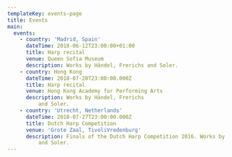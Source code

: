```yaml
---
templateKey: events-page
title: Events
main:
  events:
    - country: 'Madrid, Spain'
      dateTime: 2018-06-12T23:00:00+01:00
      title: Harp recital
      venue: Queen Sofia Museum
      description: Works by Händel, Frerichs and Soler.
    - country: Hong Kong
      dateTime: 2018-07-20T23:00:00.000Z
      title: Harp recital
      venue: Hong Kong Academy for Performing Arts
      description: Works by Händel, Frerichs
          and Soler.
    - country: 'Utrecht, Netherlands'
      dateTime: 2018-07-27T23:00:00.000Z
      title: Dutch Harp Competition
      venue: 'Grote Zaal, TivoliVredenburg'
      description: Finals of the Dutch Harp Competition 2016. Works by Händel, Frerichs
          and Soler.
---
```

